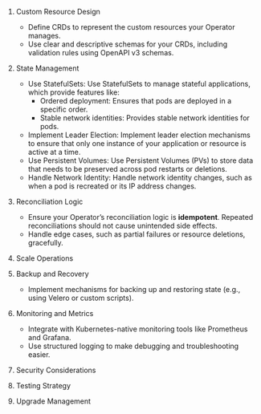 
1. Custom Resource Design
   - Define CRDs to represent the custom resources your Operator manages.
   - Use clear and descriptive schemas for your CRDs, including validation rules using OpenAPI v3 schemas.
2. State Management

   -  Use StatefulSets: Use StatefulSets to manage stateful applications, which provide features like:
      -   Ordered deployment: Ensures that pods are deployed in a specific order.
      -   Stable network identities: Provides stable network identities for pods.
   -  Implement Leader Election: Implement leader election mechanisms to ensure that only one instance of your application or resource is active at a time.
   -  Use Persistent Volumes: Use Persistent Volumes (PVs) to store data that needs to be preserved across pod restarts or deletions.
   -  Handle Network Identity: Handle network identity changes, such as when a pod is recreated or its IP address changes.

3. Reconciliation Logic
   - Ensure your Operator’s reconciliation logic is **idempotent**. Repeated reconciliations should not cause unintended side effects.
   - Handle edge cases, such as partial failures or resource deletions, gracefully.
4. Scale Operations

5. Backup and Recovery
   - Implement mechanisms for backing up and restoring state (e.g., using Velero or custom scripts).
6. Monitoring and Metrics
   - Integrate with Kubernetes-native monitoring tools like Prometheus and Grafana.
   - Use structured logging to make debugging and troubleshooting easier.

8. Security Considerations

9. Testing Strategy

10. Upgrade Management

    

